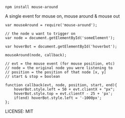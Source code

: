     npm install mouse-around

A single event for mouse on, mouse around & mouse out 

    var mouseAround = require('mouse-around');

    // the node u want to trigger on
	var node = document.getElementById('someElement');
	
	var hoverBot = document.getElementById('hoverbot');
	
	mouseAround(node, callback);
	
	// evt = the mouse event (for mouse position, etc)
	// node = the original node you were listening to
	// position = the position of that node [x, y]
	// start & stop = boolean
	
	function callback(evt, node, position, start, end){
		hoverBot.style.left = 50 + evt.clientX + "px";
		hoverBot.style.top = evt.clientY - 25 + 'px';
		if(end) hoverBot.style.left = '-1000px'; 
	};
	
LICENSE: MIT